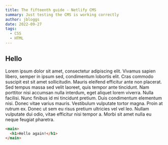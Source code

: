```yaml
---
title: The fifteenth guide - Netlify CMS
summary: Just testing the CMS is working correctly
author: jbloggs
date: 2022-09-27
tags:
  - CSS
  - HTML
---
```

## Hello

Lorem ipsum dolor sit amet, consectetur adipiscing elit. Vivamus sapien libero, semper in ipsum sed, condimentum lobortis elit. Cras commodo suscipit est sit amet sollicitudin. Mauris eleifend efficitur ante non placerat. Sed tempus massa sed velit laoreet, quis tempor ante tincidunt. Nam porttitor nisi accumsan nulla interdum, eget aliquet lorem viverra. Nulla facilisi. Nunc finibus id mi tincidunt pretium. Duis condimentum elementum nisi. Donec vitae varius mauris. Vestibulum vulputate tortor magna. Proin at rutrum ex. Donec ut sem eu risus pretium ultricies vel vel leo. Nullam vulputate dui odio, vitae efficitur nisi tempor a. Morbi sit amet nulla eu neque feugiat pharetra.

```html
<main>
  <h1>Hello again!</h1>
</main>
```